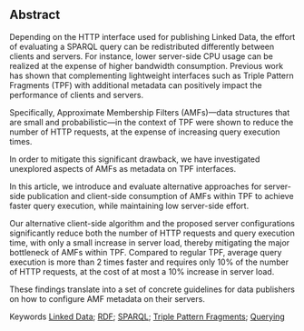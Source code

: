 ## Abstract
<!-- Context      -->
Depending on the HTTP interface used for publishing Linked Data,
the effort of evaluating a SPARQL query
can be redistributed differently between clients and servers.
For instance,
lower server-side CPU usage can be realized at the expense of higher bandwidth consumption.
Previous work has shown that complementing lightweight interfaces
such as Triple Pattern Fragments (TPF) with additional metadata
can positively impact the performance of clients and servers.
<!-- Need         -->
Specifically, Approximate Membership Filters (AMFs)—data structures that are small
and probabilistic—in the context of TPF were shown to reduce the number of HTTP requests,
at the expense of increasing query execution times.
<!-- Task         -->
In order to mitigate this significant drawback,
we have investigated unexplored aspects of AMFs as metadata on TPF interfaces.
<!-- Object       -->
In this article, we introduce and evaluate alternative approaches
for server-side publication and client-side consumption of AMFs within TPF
to achieve faster query execution, while maintaining low server-side effort.
<!-- Findings     -->
Our alternative client-side algorithm
and the proposed server configurations significantly reduce
both the number of HTTP requests and query execution time,
with only a small increase in server load,
thereby mitigating the major bottleneck of AMFs within TPF.
Compared to regular TPF, average query execution is more than 2 times faster
and requires only 10% of the number of HTTP requests,
at the cost of at most a 10% increase in server load.
<!-- Conclusion   -->
These findings translate into
a set of concrete guidelines for data publishers
on how to configure AMF metadata on their servers.
<!-- Perspectives -->

<span id="keywords" rel="schema:about"><span class="title">Keywords</span>
<a href="https://en.wikipedia.org/wiki/Linked_Data" resource="http://dbpedia.org/resource/Linked_Data">Linked Data</a>;
<a href="https://en.wikipedia.org/wiki/Resource_Description_Framework" resource="http://dbpedia.org/resource/Resource_Description_Framework">RDF</a>;
<a href="https://en.wikipedia.org/wiki/SPARQL" resource="http://dbpedia.org/resource/SPARQL">SPARQL</a>;
<a href="https://linkeddatafragments.org/concept/" resource="https://linkeddatafragments.org/concept/">Triple Pattern Fragments</a>;
<a href="https://en.wikipedia.org/wiki/Query" resource="http://dbpedia.org/resource/Query">Querying</a>
</span>
